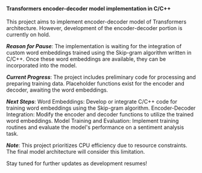 #### Transformers encoder-decoder model implementation in C/C++

This project aims to implement encoder-decoder model of Transformers architecture. However, development of the encoder-decoder portion is currently on hold.

___Reason for Pause___:
The implementation is waiting for the integration of custom word embeddings trained using the Skip-gram algorithm written in C/C++. Once these word embeddings are available, they can be incorporated into the model.

___Current Progress___:
The project includes preliminary code for processing and preparing training data.
Placeholder functions exist for the encoder and decoder, awaiting the word embeddings.


___Next Steps___:
Word Embeddings: Develop or integrate C/C++ code for training word embeddings using the Skip-gram algorithm.
Encoder-Decoder Integration: Modify the encoder and decoder functions to utilize the trained word embeddings.
Model Training and Evaluation: Implement training routines and evaluate the model's performance on a sentiment analysis task.

___Note___:
This project prioritizes CPU efficiency due to resource constraints. The final model architecture will consider this limitation.

Stay tuned for further updates as development resumes!